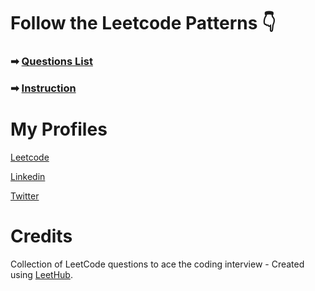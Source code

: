 # Follow the Leetcode Patterns 👇

### ➡ [Questions List](https://seanprashad.com/leetcode-patterns/)

### ➡ [Instruction](https://github.com/SeanPrashad/leetcode-patterns)

# My Profiles

[Leetcode](https://leetcode.com/vinayaks0031/)

[Linkedin](https://www.linkedin.com/in/vinayak-sharma-b94161190)

[Twitter](https://twitter.com/_Vinayak_sharma?s=08)


# Credits

Collection of LeetCode questions to ace the coding interview - Created using [LeetHub](https://github.com/QasimWani/LeetHub).
